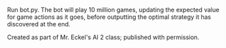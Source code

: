 Run bot.py. The bot will play 10 million games, updating the expected value for game actions as it goes, before outputting the optimal strategy it has discovered at the end.

Created as part of Mr. Eckel's AI 2 class; published with permission.

